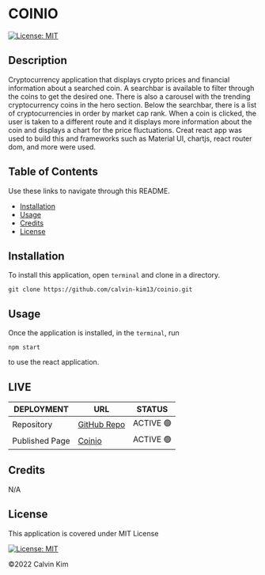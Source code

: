 # COINIO

[![License: MIT](https://img.shields.io/badge/License-MIT-blue.svg)](https://opensource.org/licenses/MIT)

## Description

Cryptocurrency application that displays crypto prices and financial information about a searched coin. A searchbar is available to filter through the coins to get the desired one. There is also a carousel with the trending cryptocurrency coins in the hero section. Below the searchbar, there is a list of cryptocurrencies in order by market cap rank. When a coin is clicked, the user is taken to a different route and it displays more information about the coin and displays a chart for the price fluctuations. Creat react app was used to build this and frameworks such as Material UI, chartjs, react router dom, and more were used.

## Table of Contents

Use these links to navigate through this README.

- [Installation](#installation)
- [Usage](#usage)
- [Credits](#credits)
- [License](#license)

## Installation

To install this application, open `terminal` and clone in a directory.

    git clone https://github.com/calvin-kim13/coinio.git

## Usage

Once the application is installed, in the `terminal`, run

    npm start

to use the react application.

## LIVE

| DEPLOYMENT     | URL                                                   | STATUS    |
| -------------- | ----------------------------------------------------- | --------- |
| Repository     | [GitHub Repo](https://github.com/calvin-kim13/coinio) | ACTIVE 🟢 |
| Published Page | [Coinio](https://coinio.netlify.app/)                 | ACTIVE 🟢 |

## Credits

N/A

## License

This application is covered under MIT License

[![License: MIT](https://img.shields.io/badge/License-MIT-blue.svg)](https://opensource.org/licenses/MIT)

©2022 Calvin Kim
